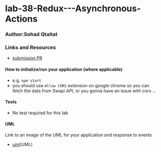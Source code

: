 # lab-38-Redux---Asynchronous-Actions

### Author:Sohad Qtaitat 

### Links and Resources

- [submission PR](https://github.com/401-advanced-javascript-sohad/lab-38-Redux---Asynchronous-Actions/pull/1)

<!-- - [ci/cd](https://github.com/401-advanced-javascript-Dante/lab31/actions/runs/48085952) (GitHub Actions) -->

#### How to initialize/run your application (where applicable)

- e.g. `npm start`
- you should use `Allow CORS` extension on google chrome so you can fetch the data from Swapi API, or you gonna have an issue with cors ...

#### Tests
- No test required for this lab 

#### UML

Link to an image of the UML for your application and response to events
- [uml](../assets/lab-38.jpg)(UML)

